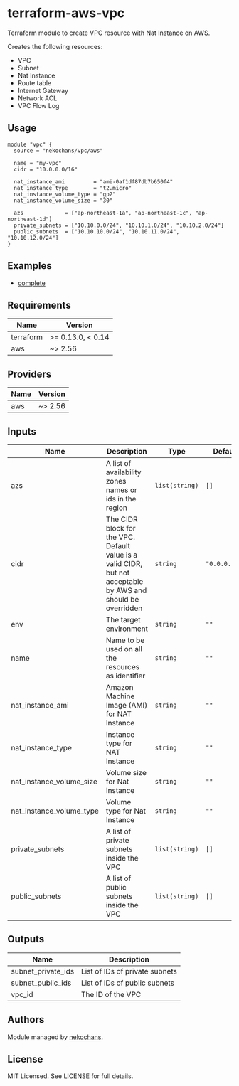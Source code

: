 # terraform-aws-vpc
Terraform module to create VPC resource with Nat Instance on AWS.

Creates the following resources:

- VPC
- Subnet
- Nat Instance
- Route table
- Internet Gateway
- Network ACL
- VPC Flow Log

## Usage

```hcl
module "vpc" {
  source = "nekochans/vpc/aws"

  name = "my-vpc"
  cidr = "10.0.0.0/16"

  nat_instance_ami         = "ami-0af1df87db7b650f4"
  nat_instance_type        = "t2.micro"
  nat_instance_volume_type = "gp2"
  nat_instance_volume_size = "30"

  azs             = ["ap-northeast-1a", "ap-northeast-1c", "ap-northeast-1d"]
  private_subnets = ["10.10.0.0/24", "10.10.1.0/24", "10.10.2.0/24"]
  public_subnets  = ["10.10.10.0/24", "10.10.11.0/24", "10.10.12.0/24"]
}
```

## Examples

* [complete](https://github.com/nekochans/terraform-aws-vpc/tree/master/examples/complete)

## Requirements

| Name | Version |
|------|---------|
| terraform | >= 0.13.0, < 0.14 |
| aws | ~> 2.56 |

## Providers

| Name | Version |
|------|---------|
| aws | ~> 2.56 |

## Inputs

| Name | Description | Type | Default | Required |
|------|-------------|------|---------|:--------:|
| azs | A list of availability zones names or ids in the region | `list(string)` | `[]` | no |
| cidr | The CIDR block for the VPC. Default value is a valid CIDR, but not acceptable by AWS and should be overridden | `string` | `"0.0.0.0/0"` | no |
| env | The target environment | `string` | `""` | no |
| name | Name to be used on all the resources as identifier | `string` | `""` | no |
| nat\_instance\_ami | Amazon Machine Image (AMI) for NAT Instance | `string` | `""` | no |
| nat\_instance\_type | Instance type for NAT Instance | `string` | `""` | no |
| nat\_instance\_volume\_size | Volume size for Nat Instance | `string` | `""` | no |
| nat\_instance\_volume\_type | Volume type for Nat Instance | `string` | `""` | no |
| private\_subnets | A list of private subnets inside the VPC | `list(string)` | `[]` | no |
| public\_subnets | A list of public subnets inside the VPC | `list(string)` | `[]` | no |

## Outputs

| Name | Description |
|------|-------------|
| subnet\_private\_ids | List of IDs of private subnets |
| subnet\_public\_ids | List of IDs of public subnets |
| vpc\_id | The ID of the VPC |

## Authors

Module managed by [nekochans](https://github.com/nekochans).

## License

MIT Licensed. See LICENSE for full details.
